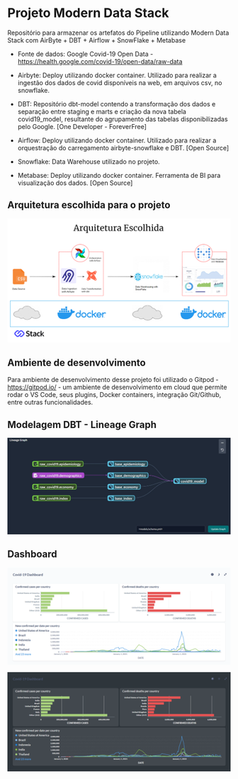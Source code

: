 # Projeto Modern Data Stack

Repositório para armazenar os artefatos do Pipeline utilizando Modern Data Stack com AirByte + DBT + Airflow + SnowFlake + Metabase

- Fonte de dados: Google Covid-19 Open Data - https://health.google.com/covid-19/open-data/raw-data

- Airbyte: Deploy utilizando docker container. Utilizado para realizar a ingestão dos dados de covid disponíveis na web, em arquivos csv, no snowflake.

- DBT: Repositório dbt-model contendo a transformação dos dados e separação entre staging e marts e criação da nova tabela covid19_model, resultante do agrupamento das tabelas disponibilizadas pelo Google. [One Developer - ForeverFree]

- Airflow: Deploy utilizando docker container. Utilizado para realizar a orquestração do carregamento airbyte-snowflake e DBT. [Open Source]

- Snowflake: Data Warehouse utilizado no projeto.

- Metabase: Deploy utilizando docker container. Ferramenta de BI para visualização dos dados. [Open Source]


## Arquitetura escolhida para o projeto

[![Architecture](https://github.com/guimarczewski/modern-data-stack-stackacademy/raw/main/images/arquitetura.png)]()


## Ambiente de desenvolvimento

Para ambiente de desenvolvimento desse projeto foi utilizado o Gitpod - https://gitpod.io/ - um ambiente de desenvolvimento em cloud que permite rodar o VS Code, seus plugins, Docker containers, integração Git/Github, entre outras funcionalidades.


## Modelagem DBT - Lineage Graph

[![DBT](https://github.com/guimarczewski/modern-data-stack-stackacademy/raw/main/images/lineage_dbt.jpeg)]()


## Dashboard

[![Dashboard_day](https://github.com/guimarczewski/modern-data-stack-stackacademy/raw/main/images/metabase_day.PNG)]()

[![Dashboard_night](https://github.com/guimarczewski/modern-data-stack-stackacademy/raw/main/images/metabase_night.PNG)]()